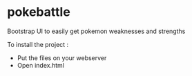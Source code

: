 pokebattle
==========

Bootstrap UI to easily get pokemon weaknesses and strengths

To install the project :
- Put the files on your webserver
- Open index.html
